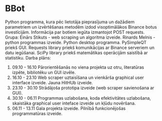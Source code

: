 # BBot
Python programma, kura pēc lietotāja pieprasījuma un dažādiem parametriem un izvērtēšanas metodēm izdod visoptimālākos Binance botus investīcijām. Informācija par botiem iegūta izmantojot POST requests.
Grupa: Einārs Stikuts - web scraping un algoritma izveide. Rinards Melnis - python programmas izveide.
Python desktop programma. PySimpleQT priekš GUI. Requests library priekš komunikācijas ar Binance serveriem un datu iegūšanai. SciPy library priekš matemātikas operācijām saistībā ar statistiku.
Darba plāns:
1. 09.10 - 16.10 Pārorientēšanās no viena projekta uz otru, literatūras izpēte, bibliotēku un GUI izvēle.
2. 16.10 - 23.10 Web scraper uztaisīšana un vienkārša graphical user interface izveide. Jauna HitHUb izveide.
3. 23.10 - 30.10 Strādājoša prototipa izveide (web scraper savienošana ar GUI).
4. 30.10 - 06.11 Programmas uzlabošana, koda efektivitātes uzlabošana, skaistāka graphical user inteface izveide un kļūdu novēršana.
5. 06.11 - 13.11 Gala projekta izveide. Pilnībā funkcionējošas programmatūras izveide.


